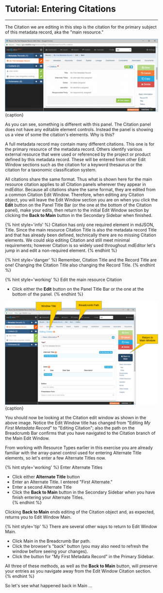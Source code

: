 # Tutorial: Entering Citations 
---

The <span class="md-panel">Citation</span> we are editing in this step is the citation for the primary subject of this metadata record, aka the "main resource."   

![Edit Window - Main - Main Resource Citation](/assets/tutorial/edit-window-main-citation-1.png){caption}

As you can see, something is different with this panel. The <span class="md-panel">Citation</span> panel does not have any editable element controls.  Instead the panel is showing us a view of some the citation's elements.  Why is this?

A full metadata record may contain many different citations.  This one is for the primary resource of the metadata record.  Others identify various external resource that were used or referenced by the project or product defined by this metadata record.  These will be entered from other <span class="md-window">Edit Window</span> sections such as the citation for a keyword thesaurus or the citation for a taxonomic classification system. 

All citations share the same format.  Thus what is shown here for the main resource citation applies to all <span class="md-panel">Citation</span> panels wherever they appear in mdEditor.  Because all citations share the same format, they are edited from a common <span class="md-window">Citation Edit Window</span>.  Therefore, when editing any <span class="md-panel">Citation</span> object, you will leave the <span class="md-window">Edit Window</span> section you are on when you click the <strong class="btn btn-success btn-xs"> <i class="fa fa-pencil"> </i> Edit</strong> button on the <span class="md-window">Panel Title Bar</span> (or the one at the bottom of the <span class="md-panel">Citation</span> panel), make your edits, then return to the initial <span class="md-window">Edit Window</span> section by clicking the <strong class="btn btn-primary btn-xs"><i class="fa fa-arrow-left"> </i> Back to Main</strong> button in the <span class="md-window">Secondary Sidebar</span> when finished. 

{% hint style='info' %}
  <span class="md-panel">Citation</span> has only one required element in mdJSON, <span class="md-element">Title</span>.  Since the main resource <span class="md-panel">Citation</span> <span class="md-element">Title</span> is also the metadata record <span class="md-element">Title</span> and that has already been defined, technically there are no missing <span class="md-panel">Citation</span> elements.  We could skip editing <span class="md-panel">Citation</span> and still meet minimal requirements; however <span class="md-panel">Citation</span> is so widely used throughout mdEditor let's jump in and edit a non-required element.
{% endhint %}  

{% hint style='danger' %}
  Remember, Citation Title and the Record Title are one! Changing the Citation Title also changing the Record Title. 
{% endhint %}

{% hint style='working' %}
  Edit the main resource <span class="md-panel">Citation</span>
  * Click either the <strong class="btn btn-success btn-xs"> <i class="fa fa-pencil"> </i> Edit</strong> button on the <span class="md-window">Panel Title Bar</span> or the one at the bottom of the panel.
{% endhint %}

![Edit Window - Citation](/assets/tutorial/edit-window-main-citation-2.png){caption}

You should now be looking at the <span class="md-section">Citation</span> edit window as shown in the above image.  Notice the <span class="md-window">Edit Window</span> title has changed from "Editing *My First Metadata Record*" to "Editing Citation"; also the path on the <span class="md-window">Breadcrumb Bar</span> confirms that you have navigated to the <span class="md-section">Citation</span> branch of the <span class="md-section">Main</span> <span class="md-window">Edit Window</span>.  

From working with <span class="md-panel">Resource Types</span> earlier in this exercise you are already familiar with the array-panel control used for entering <span class="md-element">Alternate Title</span> elements, so let's enter a few <span class="md-element">Alternate Titles</span> now.

{% hint style='working' %}
  Enter <span class="md-element">Alternate Titles</span>
  * Click either <strong class="btn btn-info btn-xs"> <i class="fa fa-plus"> </i> Alternate Title</strong> button
  * Enter an <span class="md-element">Alternate Title</span>. I entered "First Alternate."
  * Enter a second <span class="md-element">Alternate Title</span>
  * Click the <strong class="btn btn-primary btn-xs"><i class="fa fa-arrow-left"> </i> Back to Main</strong> button in the <span class="md-window">Secondary Sidebar</span> when you have finish entering your <span class="md-element">Alternate Titles</span>.  
{% endhint %}

Clicking <strong class="btn btn-primary btn-xs"><i class="fa fa-arrow-left"> </i> Back to Main</strong> ends editing of the <span class="md-panel">Citation</span> object and, as expected, returns you to <span class="md-window">Edit Window</span> <span class="md-section">Main</span>.

{% hint style='tip' %}
  There are several other ways to return to <span class="md-window">Edit Window</span> <span class="md-section">Main</span>. 
  * Click <span class="md-section">Main</span> in the <span class="md-window">Breadcrumb Bar</span> path.
  * Click the browser's "back" button (you may also need to refresh the window before seeing your changes).
  * Click the <strong class="btn btn-warning btn-xs"> <i class="fa fa-pencil"> </i></strong> button for "My First Metadata Record" in the <span class="md-window">Primary Sidebar</span>.
   
  All three of these methods, as well as the <strong class="btn btn-primary btn-xs"><i class="fa fa-arrow-left"> </i> Back to Main</strong> button, will preserve your entries as you navigate away from the <span class="md-window">Edit Window</span> <span class="md-section">Citation</span> section.
{% endhint %}

So let's see what happened back in <span class="md-section">Main</span> ...
